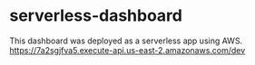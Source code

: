 # serverless-dashboard

This dashboard was deployed as a serverless app using AWS. 
https://7a2sgjfva5.execute-api.us-east-2.amazonaws.com/dev
